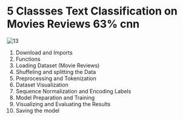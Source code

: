 # **5 Classses Text Classification on Movies Reviews 63% cnn**

![13](https://github.com/user-attachments/assets/7e51acbc-7383-426e-867c-28c9561ebf25)

1. Download and Imports
2. Functions
3. Loading Dataset (Movie Reviews)
4. Shuffeling and splitting the Data
5. Preprocessing and Tokenization
6. Dataset Visualization
7. Sequence Normalization and Encoding Labels
8. Model Preparation and Training
9. Visualizing and Evaluating the Results
10. Saving the model
